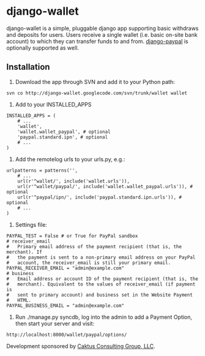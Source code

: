 # django-wallet #

django-wallet is a simple, pluggable django app supporting basic withdraws and deposits for users.  Users receive a single wallet (i.e. basic on-site bank account) to which they can transfer funds to and from.  [django-paypal](http://github.com/johnboxall/django-paypal/tree/master) is optionally supported as well.

## Installation ##
  1. Download the app through SVN and add it to your Python path:
```
svn co http://django-wallet.googlecode.com/svn/trunk/wallet wallet
```
  1. Add to your INSTALLED\_APPS
```
INSTALLED_APPS = (
    # ...
    'wallet',
    'wallet.wallet_paypal', # optional
    'paypal.standard.ipn', # optional
    # ...
)
```
  1. Add the remotelog urls to your urls.py, e.g.:
```
urlpatterns = patterns('',
    # ...
    url(r'^wallet/', include('wallet.urls')),
    url(r'^wallet/paypal/', include('wallet.wallet_paypal.urls')), # optional
    url(r'^paypal/ipn/', include('paypal.standard.ipn.urls')), # optional
    # ...
)
```
  1. Settings file:
```
PAYPAL_TEST = False # or True for PayPal sandbox
# receiver_email
#   Primary email address of the payment recipient (that is, the merchant). If 
#   the payment is sent to a non-primary email address on your PayPal 
#   account, the receiver_email is still your primary email.
PAYPAL_RECEIVER_EMAIL = "admin@example.com"
# business
#   Email address or account ID of the payment recipient (that is, the 
#   merchant). Equivalent to the values of receiver_email (if payment is 
#   sent to primary account) and business set in the Website Payment 
#   HTML.
PAYPAL_BUSINESS_EMAIL = "admin@example.com"
```
  1. Run ./manage.py syncdb, log into the admin to add a Payment Option, then start your server and visit:
```
http://localhost:8000/wallet/paypal/options/
```

Development sponsored by [Caktus Consulting Group, LLC](http://www.caktusgroup.com/services).